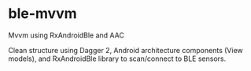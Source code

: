# ble-mvvm
Mvvm using RxAndroidBle and AAC

Clean structure using Dagger 2, Android architecture components (View models), and RxAndroidBle library to scan/connect to BLE sensors.

